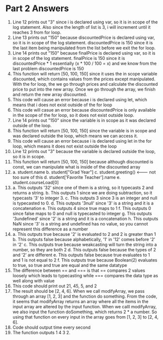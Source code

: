 # Part 2 Answers
1. Line 12 prints out "3" since i is declared using var, so it is in scope of the log statement. Also since the length of list is 3, i will increment until it reaches 3 from for loop.
2. Line 13 prints out "150" because discountedPrice is declared using var, so it is in scope of the log statement. discountedPrice is 150 since it is the last item being manipulated from the list before we exit the for loop.
3. Line 14 prints out "150" because finalPrice is declared using var, so it is in scope of the log statement. finalPrice is 150 since it is discountedPrice * 1 essentially (x * 100 / 100 = x) and we know from the last problem discountedPrice is 150
4. This function will return [50, 100, 150] since it uses the in scope variable discounted, which contains values from the prices except manipulated. With the for loop, the we go through prices and calculate the discounted price to put into the new array. Once we go through the array, we finish and return the new array discounted.
5. This code will cause an error because i is declared using let, which means that i does not exist outside of the for loop
6. This code will casue an error because discountedPrice is only available in the scope of the for loop, so it does not exist outside loop.
7. Line 14 prints out "150" since the variable is in scope as it was declared outside of the loop.
8. This function will return [50, 100, 150] since the variable is in scope and was declared outside the loop, which means we can access it.
9. This code will cause an error because i is declared using let in the for loop, which means it does not exist outside the loop
10. Line 12 prints out "3" because the variable is declared outside the loop, so it is in scope.
11. This function will return [50, 100, 150] because although discounted is const, we can manipulate what is inside of the discounted array
12. a. student.name
    b. student["Grad Year"]
    c. student.greeting() <--- not too sure of this
    d. student['Favorite Teacher'].name
    e.  student.courseLoad[0]
13. a. This outputs '32' since one of them is a string, so it typecasts 2 and returns a string.
    b. This outputs 1 since we are doing subtraction, so it typecasts '3' to integer 3.
    c. This outputs 3 since 3 is an integer and null is typecasted to 0.
    d. This outputs '3null' since '3' is a string and it is a concatenation
    e. This outputs 4 since true maps to 1
    f. This outputs 0 since false maps to 0 and null is typecasted to integer
    g. This outputs '3undefined' since '2' is a string and it is a concatenation
    h. This outputs NaN since '3' is a string and undefined has no value, so you cannot represent this difference as a number
14. a. This outputs true because '2' is evaluated to 2 and 2 is greater than 1
    b. This outputs false because alphabetically, '1' in '12' comes before '2' in '2'
    c. This outputs true because weakcasting will turn the string into a number, so they are both 2
    d. This outputs false because the types of 2 and '2' are different
    e. This outputs false because true evaluates to 1 and 1 is not equal to 2
    f. This outputs true because Boolean(2) evaluates to true, so true and true are equal and the same datatype
15. The difference between == and === is that == compares 2 values loosely which leads to typecasting while === compares the data type as well along with value
16. This code should print out 21, 45, 5, and 2
17. The result should be [2, 4, 6]. When we call modifyArray, we pass through an array [1, 2, 3] and the function do something. From the code, it seems that modifyArray returns an array where all the items in the input array are altered by the input function. When we calll modifyArray, we also input the function doSomething, which returns 2 * a number. So using that function on every input in the array goes from [1, 2, 3] to [2, 4, 6].
18. Code should output time every second
19. The function outputs 1 4 3 2.